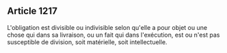 Article 1217
----
L'obligation est divisible ou indivisible selon qu'elle a pour objet ou une
chose qui dans sa livraison, ou un fait qui dans l'exécution, est ou n'est pas
susceptible de division, soit matérielle, soit intellectuelle.
